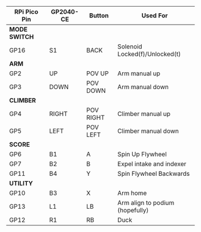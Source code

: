 | RPi Pico Pin    | GP2040-CE | Button    | Used For                        |
|-----------------|-----------|-----------|---------------------------------|
| **MODE SWITCH** |
| GP16            | S1        | BACK      | Solenoid Locked(f)/Unlocked(t)  |
| **ARM**         |
| GP2             | UP        | POV UP    | Arm manual up                   |
| GP3             | DOWN      | POV DOWN  | Arm manual down                 |
| **CLIMBER**     |
| GP4             | RIGHT     | POV RIGHT | Climber manual up               |
| GP5             | LEFT      | POV LEFT  | Climber manual down             |
| **SCORE**       |
| GP6             | B1        | A         | Spin Up Flywheel                |
| GP7             | B2        | B         | Expel intake and indexer        |
| GP11            | B4        | Y         | Spin Flywheel Backwards         |
| **UTILITY**     |
| GP10            | B3        | X         | Arm home                        |
| GP13            | L1        | LB        | Arm align to podium (hopefully) |
| GP12            | R1        | RB        | Duck                            |
